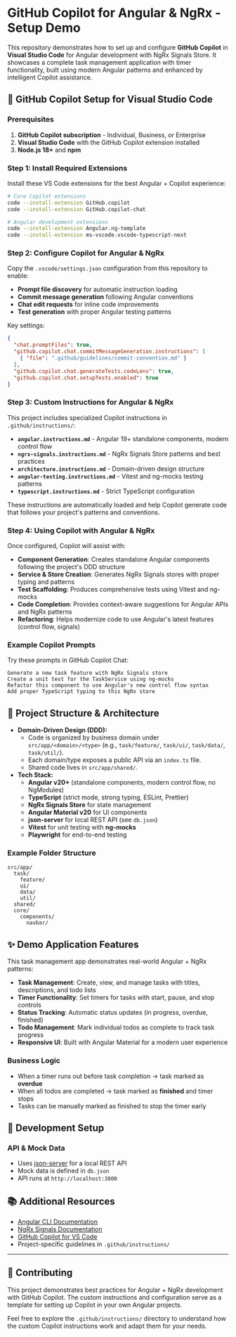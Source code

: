 # GitHub Copilot for Angular & NgRx - Setup Demo

This repository demonstrates how to set up and configure **GitHub Copilot** in **Visual Studio Code** for Angular development with NgRx Signals Store. It showcases a complete task management application with timer functionality, built using modern Angular patterns and enhanced by intelligent Copilot assistance.

## 🚀 GitHub Copilot Setup for Visual Studio Code

### Prerequisites

1. **GitHub Copilot subscription** - Individual, Business, or Enterprise
2. **Visual Studio Code** with the GitHub Copilot extension installed
3. **Node.js 18+** and **npm**

### Step 1: Install Required Extensions

Install these VS Code extensions for the best Angular + Copilot experience:

```bash
# Core Copilot extensions
code --install-extension GitHub.copilot
code --install-extension GitHub.copilot-chat

# Angular development extensions
code --install-extension Angular.ng-template
code --install-extension ms-vscode.vscode-typescript-next
```

### Step 2: Configure Copilot for Angular & NgRx

Copy the `.vscode/settings.json` configuration from this repository to enable:

- **Prompt file discovery** for automatic instruction loading
- **Commit message generation** following Angular conventions
- **Chat edit requests** for inline code improvements
- **Test generation** with proper Angular testing patterns

Key settings:

```json
{
  "chat.promptFiles": true,
  "github.copilot.chat.commitMessageGeneration.instructions": [
    { "file": ".github/guidelines/commit-convention.md" }
  ],
  "github.copilot.chat.generateTests.codeLens": true,
  "github.copilot.chat.setupTests.enabled": true
}
```

### Step 3: Custom Instructions for Angular & NgRx

This project includes specialized Copilot instructions in `.github/instructions/`:

- **`angular.instructions.md`** - Angular 19+ standalone components, modern control flow
- **`ngrx-signals.instructions.md`** - NgRx Signals Store patterns and best practices
- **`architecture.instructions.md`** - Domain-driven design structure
- **`angular-testing.instructions.md`** - Vitest and ng-mocks testing patterns
- **`typescript.instructions.md`** - Strict TypeScript configuration

These instructions are automatically loaded and help Copilot generate code that follows your project's patterns and conventions.

### Step 4: Using Copilot with Angular & NgRx

Once configured, Copilot will assist with:

- **Component Generation**: Creates standalone Angular components following the project's DDD structure
- **Service & Store Creation**: Generates NgRx Signals stores with proper typing and patterns
- **Test Scaffolding**: Produces comprehensive tests using Vitest and ng-mocks
- **Code Completion**: Provides context-aware suggestions for Angular APIs and NgRx patterns
- **Refactoring**: Helps modernize code to use Angular's latest features (control flow, signals)

### Example Copilot Prompts

Try these prompts in GitHub Copilot Chat:

```
Generate a new task feature with NgRx Signals store
Create a unit test for the TaskService using ng-mocks
Refactor this component to use Angular's new control flow syntax
Add proper TypeScript typing to this NgRx store
```

## 📁 Project Structure & Architecture

- **Domain-Driven Design (DDD):**
  - Code is organized by business domain under `src/app/<domain>/<type>` (e.g., `task/feature/`, `task/ui/`, `task/data/`, `task/util/`).
  - Each domain/type exposes a public API via an `index.ts` file.
  - Shared code lives in `src/app/shared/`.
- **Tech Stack:**
  - **Angular v20+** (standalone components, modern control flow, no NgModules)
  - **TypeScript** (strict mode, strong typing, ESLint, Prettier)
  - **NgRx Signals Store** for state management
  - **Angular Material v20** for UI components
  - **json-server** for local REST API (see `db.json`)
  - **Vitest** for unit testing with **ng-mocks**
  - **Playwright** for end-to-end testing

### Example Folder Structure

```text
src/app/
  task/
    feature/
    ui/
    data/
    util/
  shared/
  core/
    components/
      navbar/
```

## ✨ Demo Application Features

This task management app demonstrates real-world Angular + NgRx patterns:

- **Task Management**: Create, view, and manage tasks with titles, descriptions, and todo lists
- **Timer Functionality**: Set timers for tasks with start, pause, and stop controls
- **Status Tracking**: Automatic status updates (in progress, overdue, finished)
- **Todo Management**: Mark individual todos as complete to track task progress
- **Responsive UI**: Built with Angular Material for a modern user experience

### Business Logic

- When a timer runs out before task completion → task marked as **overdue**
- When all todos are completed → task marked as **finished** and timer stops
- Tasks can be manually marked as finished to stop the timer early

## 🔧 Development Setup

### API & Mock Data

- Uses [json-server](https://github.com/typicode/json-server#readme) for a local REST API
- Mock data is defined in `db.json`
- API runs at `http://localhost:3000`

## 📚 Additional Resources

- [Angular CLI Documentation](https://angular.dev/tools/cli)
- [NgRx Signals Documentation](https://ngrx.io/guide/signals)
- [GitHub Copilot for VS Code](https://docs.github.com/en/copilot/using-github-copilot/using-github-copilot-in-your-ide)
- Project-specific guidelines in `.github/instructions/`

---

## 🤝 Contributing

This project demonstrates best practices for Angular + NgRx development with GitHub Copilot. The custom instructions and configuration serve as a template for setting up Copilot in your own Angular projects.

Feel free to explore the `.github/instructions/` directory to understand how the custom Copilot instructions work and adapt them for your needs.
